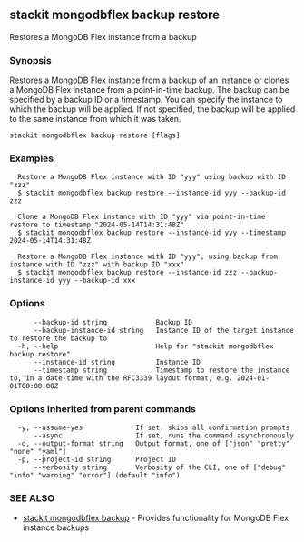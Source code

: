 ## stackit mongodbflex backup restore

Restores a MongoDB Flex instance from a backup

### Synopsis

Restores a MongoDB Flex instance from a backup of an instance or clones a MongoDB Flex instance from a point-in-time backup.
The backup can be specified by a backup ID or a timestamp.
You can specify the instance to which the backup will be applied. If not specified, the backup will be applied to the same instance from which it was taken.

```
stackit mongodbflex backup restore [flags]
```

### Examples

```
  Restore a MongoDB Flex instance with ID "yyy" using backup with ID "zzz"
  $ stackit mongodbflex backup restore --instance-id yyy --backup-id zzz

  Clone a MongoDB Flex instance with ID "yyy" via point-in-time restore to timestamp "2024-05-14T14:31:48Z"
  $ stackit mongodbflex backup restore --instance-id yyy --timestamp 2024-05-14T14:31:48Z

  Restore a MongoDB Flex instance with ID "yyy", using backup from instance with ID "zzz" with backup ID "xxx"
  $ stackit mongodbflex backup restore --instance-id zzz --backup-instance-id yyy --backup-id xxx
```

### Options

```
      --backup-id string            Backup ID
      --backup-instance-id string   Instance ID of the target instance to restore the backup to
  -h, --help                        Help for "stackit mongodbflex backup restore"
      --instance-id string          Instance ID
      --timestamp string            Timestamp to restore the instance to, in a date-time with the RFC3339 layout format, e.g. 2024-01-01T00:00:00Z
```

### Options inherited from parent commands

```
  -y, --assume-yes             If set, skips all confirmation prompts
      --async                  If set, runs the command asynchronously
  -o, --output-format string   Output format, one of ["json" "pretty" "none" "yaml"]
  -p, --project-id string      Project ID
      --verbosity string       Verbosity of the CLI, one of ["debug" "info" "warning" "error"] (default "info")
```

### SEE ALSO

* [stackit mongodbflex backup](./stackit_mongodbflex_backup.md)	 - Provides functionality for MongoDB Flex instance backups

